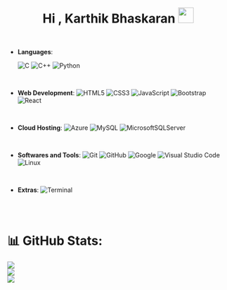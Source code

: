 <h1 align="center">
  <b>Hi , Karthik Bhaskaran </b
  ><img
    src="https://media.giphy.com/media/hvRJCLFzcasrR4ia7z/giphy.gif"
    width="35"
  />
</h1>

<br />

<p align="center">

- **Languages**:
    
    ![C](https://img.shields.io/badge/C%20-%232370ED.svg?style=for-the-badge&logo=c&logoColor=white)
    ![C++](https://img.shields.io/badge/C++%20-%2300599C.svg?style=for-the-badge&logo=c%2B%2B&logoColor=white)
    ![Python](https://img.shields.io/badge/Python%20-%2314354C.svg?style=for-the-badge&logo=python&logoColor=white)

<br> 

  - **Web Development**:
  ![HTML5](https://img.shields.io/badge/html5-%23E34F26.svg?style=for-the-badge&logo=html5&logoColor=white)
  ![CSS3](https://img.shields.io/badge/css3-%231572B6.svg?style=for-the-badge&logo=css3&logoColor=white)
  ![JavaScript](https://img.shields.io/badge/javascript-%23323330.svg?style=for-the-badge&logo=javascript&logoColor=%23F7DF1E)
  ![Bootstrap](https://img.shields.io/badge/bootstrap-%23563D7C.svg?style=for-the-badge&logo=bootstrap&logoColor=white)
  ![React](https://img.shields.io/badge/react-%2320232a.svg?style=for-the-badge&logo=react&logoColor=%2361DAFB)

  <br />

  - **Cloud Hosting**:
  ![Azure](https://img.shields.io/badge/azure-%230072C6.svg?style=for-the-badge&logo=azure-devops&logoColor=white)
  ![MySQL](https://img.shields.io/badge/mysql-%2300f.svg?style=for-the-badge&logo=mysql&logoColor=white)
  ![MicrosoftSQLServer](https://img.shields.io/badge/Microsoft%20SQL%20Sever-CC2927?style=for-the-badge&logo=microsoft%20sql%20server&logoColor=white)

  <br />

  - **Softwares and Tools**:
  ![Git](https://img.shields.io/badge/git-%23F05033.svg?style=for-the-badge&logo=git&logoColor=white)
  ![GitHub](https://img.shields.io/badge/github-%23121011.svg?style=for-the-badge&logo=github&logoColor=white)
  ![Google](https://img.shields.io/badge/google-%234285F4.svg?style=for-the-badge&logo=google&logoColor=white)
  ![Visual Studio
  Code](https://img.shields.io/badge/Visual%20Studio%20Code-0078d7.svg?style=for-the-badge&logo=visual-studio-code&logoColor=white)
  ![Linux](https://img.shields.io/badge/Linux-FCC624?style=for-the-badge&logo=linux&logoColor=black)

  <br />

  - **Extras**:
  ![Terminal](https://img.shields.io/badge/Terminal-%23054020?style=for-the-badge&logo=gnu-bash&logoColor=white)
</p>

<br />
<br />

# 📊 GitHub Stats:
![](https://github-readme-stats.vercel.app/api?username=KarthikBhaskaran22&theme=radical&hide_border=false&include_all_commits=true&count_private=false)<br />
![](https://github-readme-streak-stats.herokuapp.com/?user=KarthikBhaskaran22&theme=radical&hide_border=false)<br />
![](https://github-readme-stats.vercel.app/api/top-langs/?username=KarthikBhaskaran22&theme=radical&hide_border=false&include_all_commits=true&count_private=false&layout=compact)
